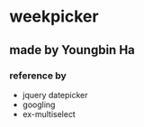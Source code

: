 
# weekpicker
## made by Youngbin Ha
### reference by
* jquery datepicker
* googling
* ex-multiselect
